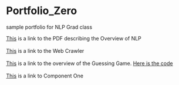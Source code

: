 # Portfolio_Zero
sample portfolio for NLP Grad class

[This](Overview_of_NLP.pdf) is a link to the PDF describing the Overview of NLP
<br />
<br />
[This](web_crawler/crawler.py) is a link to the Web Crawler
<br />
<br />
[This](guessing_game/guessing_game_instructions.pdf) is a link to the overview of the Guessing Game. [Here is the code](guessing_game/guessing_game.py)
<br />
<br />
[This](component_one) is a link to Component One
